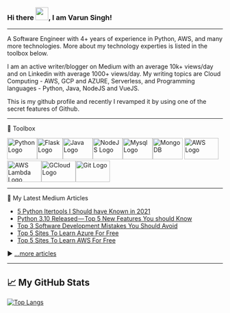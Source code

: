### Hi there <img src="https://raw.githubusercontent.com/MartinHeinz/MartinHeinz/master/wave.gif" width="30px">, I am Varun Singh!

---

A Software Engineer with 4+ years of experience in Python, AWS, and many more technologies. More about my technology experties is listed in the toolbox below.

I am an active writer/blogger on Medium with an average 10k+ views/day and on Linkedin with average 1000+ views/day. My writing topics are Cloud Computing - AWS, GCP and AZURE, Serverless, and Programming languages - Python, Java, NodeJS and VueJS.

This is my github profile and recently I revamped it by using one of the secret features of Github.

---

🧰 Toolbox

<img src="https://cdn.worldvectorlogo.com/logos/python-5.svg" alt="Python Logo" width="70" height="50"/><img src="https://cdn.worldvectorlogo.com/logos/flask.svg" alt="Flask Logo" width="60" height="50"/><img src="https://cdn.worldvectorlogo.com/logos/java-4.svg" alt="Java Logo" width="70" height="50"/><img src="https://cdn.worldvectorlogo.com/logos/nodejs-2.svg" alt="NodeJS Logo" width="70" height="50"/><img src="https://cdn.worldvectorlogo.com/logos/mysql-3.svg" alt="Mysql Logo" width="70" height="50"/><img src="https://cdn.worldvectorlogo.com/logos/mongodb-icon-1.svg" alt="MongoDB" width="70" height="50"/> <img src="https://cdn.worldvectorlogo.com/logos/aws-2.svg" alt="AWS Logo" width="80" height="50"/> <img src="https://cdn.worldvectorlogo.com/logos/aws-lambda-1.svg" alt="AWS Lambda Logo" width="80" height="50"/><img src="https://cdn.worldvectorlogo.com/logos/google-cloud-2.svg" alt="GCloud Logo" width="80" height="50"/><img src="https://cdn.worldvectorlogo.com/logos/github-icon.svg" alt="Git Logo" width="80" height="50"/>

---

📘 My Latest Medium Articles

<!-- BLOG-POST-LIST:START -->
- [5 Python Itertools I Should have Known in 2021](https://varun-singh-01.medium.com/5-python-itertools-i-should-have-known-in-2021-7f71186942f1?source=rss-9d07645b14c4------2)
- [Python 3.10 Released — Top 5 New Features You should Know](https://varun-singh-01.medium.com/python-3-10-released-top-5-new-features-you-should-know-bf968ac99230?source=rss-9d07645b14c4------2)
- [Top 3 Software Development Mistakes You Should Avoid](https://varun-singh-01.medium.com/top-3-software-development-mistakes-you-should-avoid-257d3f38e5e5?source=rss-9d07645b14c4------2)
- [Top 5 Sites To Learn Azure For Free](https://varun-singh-01.medium.com/top-5-sites-to-learn-azure-for-free-3f06f470371b?source=rss-9d07645b14c4------2)
- [Top 5 Sites To Learn AWS For Free](https://varun-singh-01.medium.com/top-5-sites-to-learn-aws-for-free-b9206d65fbb6?source=rss-9d07645b14c4------2)
<!-- BLOG-POST-LIST:END -->

▶ [...more articles](https://varun-singh-01.medium.com/)

---

## &#x1f4c8; My GitHub Stats

[![Top Langs](https://github-readme-stats.vercel.app/api/top-langs/?username=varun-singh-01&langs_count=5&exclude_repo=pandas&layout=compact&theme=radical)](https://github.com/anuraghazra/github-readme-stats) 
<!-- [![Varun's GitHub stats](https://github-readme-stats.vercel.app/api?username=varun-singh-01&count_private=true&hide=contribs,prs&show_icons=true&theme=radical)](https://github.com/anuraghazra/github-readme-stats) -->

